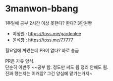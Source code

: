 # 3manwon-bbang
1주일에 공부 2시간 이상 못한다? 한다? 3만원빵

- 이정원 : https://toss.me/gardenlee
- 윤석창 : https://toss.me/77777

월요일에 까봤는데 PR이 없다? 바로 송금 <br>

PR은 자유 양식. <br>
단순히 이번주 ~~공부 함. 정도만 써도 됨 정리 안해도 됨. <br>
진짜 했는지는 어캐암? 그건 양심에 맡기는거지~
